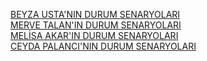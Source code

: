 [BEYZA USTA'NIN DURUM SENARYOLARI](https://1drv.ms/w/c/de1ddf38718a0ecf/EeK3uMGvX-RPpkC94dsLaf0BUl3UIgF2YEuqKajgnQqpNg?e=eZ06uv)<br/>
[MERVE TALAN'IN DURUM SENARYOLARI](https://1drv.ms/w/c/35213467f40f2c2a/ESINo4T703FEiAgGEm3IUx4Bf-5qllmGIjSR4k3AyHcTDw?e=ipLKCK)<br/>
[MELİSA AKAR'IN DURUM SENARYOLARI](https://1drv.ms/w/c/ac56cbe74f922b50/EcHsbZAwjE1Mj51zDwQT0yoBCzmcz2NV47nAA64SWPkLQw?e=XfeBLe)<br/>
[CEYDA PALANCI'NIN DURUM SENARYOLARI](https://1drv.ms/w/c/9d7ce68aa76d480e/ER996cZSfUFEkMp0SfbAmCEBX7hg4k_8lTADLLTXSXpAVQ?e=AExb9a)<br/>

